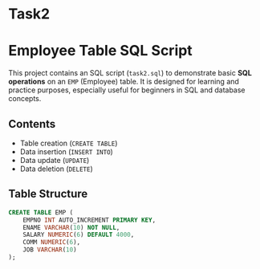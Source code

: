 # Task2
# Employee Table SQL Script

This project contains an SQL script (`task2.sql`) to demonstrate basic **SQL operations** on an `EMP` (Employee) table. It is designed for learning and practice purposes, especially useful for beginners in SQL and database concepts.

## Contents

- Table creation (`CREATE TABLE`)
- Data insertion (`INSERT INTO`)
- Data update (`UPDATE`)
- Data deletion (`DELETE`)

## Table Structure

```sql
CREATE TABLE EMP (
    EMPNO INT AUTO_INCREMENT PRIMARY KEY,
    ENAME VARCHAR(10) NOT NULL,
    SALARY NUMERIC(6) DEFAULT 4000,
    COMM NUMERIC(6),
    JOB VARCHAR(10)
);

